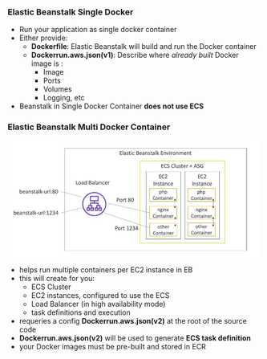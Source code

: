 ### Elastic Beanstalk Single Docker ###
* Run your application as single docker container
* Either provide:
    * **Dockerfile**: Elastic Beanstalk will build and run the Docker container
    * **Dockerrun.aws.json(v1)**: Describe where *already built* Docker image is :
        * Image
        * Ports
        * Volumes
        * Logging, etc
* Beanstalk in Single Docker Container **does not use ECS**

### Elastic Beanstalk Multi Docker Container ###
![](images/aim8.jpg)
* helps run multiple containers per EC2 instance in EB
* this will create for you: 
    * ECS Cluster
    * EC2 instances, configured to use the ECS
    * Load Balancer (in high availability mode)
    * task definitions and execution
* requeries a config **Dockerrun.aws.json(v2)** at the root of the source code     
* **Dockerrun.aws.json(v2)** will be used to generate **ECS task definition**
* your Docker images must be pre-built and stored in ECR